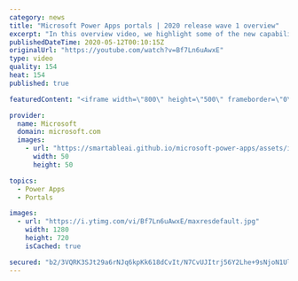 ```yaml
---
category: news
title: "Microsoft Power Apps portals | 2020 release wave 1 overview"
excerpt: "In this overview video, we highlight some of the new capabilities included in the latest update to Microsoft Power Apps portals.     Here are the capabilities covered:   •    Power BI integration, so you can quickly add Power BI reports, tables, and dashboards to your portals without coding.  •    Themes"
publishedDateTime: 2020-05-12T00:10:15Z
originalUrl: "https://youtube.com/watch?v=Bf7Ln6uAwxE"
type: video
quality: 154
heat: 154
published: true

featuredContent: "<iframe width=\"800\" height=\"500\" frameborder=\"0\" src=\"https://www.youtube.com/embed/Bf7Ln6uAwxE\" allow=\"accelerometer; autoplay; encrypted-media; gyroscope; picture-in-picture\" allowfullscreen></iframe>"

provider:
  name: Microsoft
  domain: microsoft.com
  images:
    - url: "https://smartableai.github.io/microsoft-power-apps/assets/images/organizations/microsoft.com-50x50.jpg"
      width: 50
      height: 50

topics:
  - Power Apps
  - Portals

images:
  - url: "https://i.ytimg.com/vi/Bf7Ln6uAwxE/maxresdefault.jpg"
    width: 1280
    height: 720
    isCached: true

secured: "b2/3VQRK3SJt29a6rNJq6kpKk618dCvIt/N7CvUJItrj56Y2Lhe+9sNjoN1Ulii3TCJht//E5vH1nuR8kcnirXCA51fjqrt3gaf3s5HNYn+hG0vqDqmyb87tcyLKEDnqxgW/HI8J7ZcEdua3pLVSMyzb99gNkTYtadzuLfoAjMdV6r4AZQFGhTH11d0HDGFVrVAF2fkmvjsbY++n3CXzGyzgB22iaNV8b5JbhxfAO4lcVtNdRgD1l1b9G6s8qfM5GVCbM0N/0M8vzkaHH2zxTyzvSBPnGtVUIB1umS5HffZzYXXVDR37Uu1FG5w3MAIX+/tm/Igo4F2s63IvBx5PaHfd/88pm+ATrUWmdMsbdrqZjy5E3v8FFuA7+Rw1wSJjJymBcgQeoTgZ+PhDxWOtPBsIN9QeWIEpuhMc/3ajRZbeZ3MU0SVFnJVVEXwoQSu/;id9CGtbVxA8tDyX1twG7lA=="
---
```


